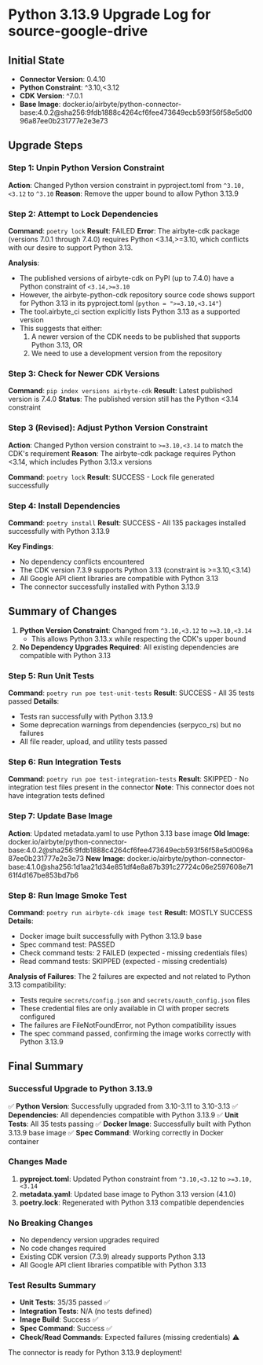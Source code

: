 # Python 3.13.9 Upgrade Log for source-google-drive

## Initial State
- **Connector Version**: 0.4.10
- **Python Constraint**: ^3.10,<3.12
- **CDK Version**: ^7.0.1
- **Base Image**: docker.io/airbyte/python-connector-base:4.0.2@sha256:9fdb1888c4264cf6fee473649ecb593f56f58e5d0096a87ee0b231777e2e3e73

## Upgrade Steps

### Step 1: Unpin Python Version Constraint
**Action**: Changed Python version constraint in pyproject.toml from `^3.10,<3.12` to `^3.10`
**Reason**: Remove the upper bound to allow Python 3.13.9

### Step 2: Attempt to Lock Dependencies
**Command**: `poetry lock`
**Result**: FAILED
**Error**: The airbyte-cdk package (versions 7.0.1 through 7.4.0) requires Python <3.14,>=3.10, which conflicts with our desire to support Python 3.13.

**Analysis**: 
- The published versions of airbyte-cdk on PyPI (up to 7.4.0) have a Python constraint of `<3.14,>=3.10`
- However, the airbyte-python-cdk repository source code shows support for Python 3.13 in its pyproject.toml (`python = ">=3.10,<3.14"`)
- The tool.airbyte_ci section explicitly lists Python 3.13 as a supported version
- This suggests that either:
  1. A newer version of the CDK needs to be published that supports Python 3.13, OR
  2. We need to use a development version from the repository

### Step 3: Check for Newer CDK Versions
**Command**: `pip index versions airbyte-cdk`
**Result**: Latest published version is 7.4.0
**Status**: The published version still has the Python <3.14 constraint

### Step 3 (Revised): Adjust Python Version Constraint
**Action**: Changed Python version constraint to `>=3.10,<3.14` to match the CDK's requirement
**Reason**: The airbyte-cdk package requires Python <3.14, which includes Python 3.13.x versions

**Command**: `poetry lock`
**Result**: SUCCESS - Lock file generated successfully

### Step 4: Install Dependencies
**Command**: `poetry install`
**Result**: SUCCESS - All 135 packages installed successfully with Python 3.13.9

**Key Findings**:
- No dependency conflicts encountered
- The CDK version 7.3.9 supports Python 3.13 (constraint is >=3.10,<3.14)
- All Google API client libraries are compatible with Python 3.13
- The connector successfully installed with Python 3.13.9

## Summary of Changes
1. **Python Version Constraint**: Changed from `^3.10,<3.12` to `>=3.10,<3.14`
   - This allows Python 3.13.x while respecting the CDK's upper bound
2. **No Dependency Upgrades Required**: All existing dependencies are compatible with Python 3.13

### Step 5: Run Unit Tests
**Command**: `poetry run poe test-unit-tests`
**Result**: SUCCESS - All 35 tests passed
**Details**: 
- Tests ran successfully with Python 3.13.9
- Some deprecation warnings from dependencies (serpyco_rs) but no failures
- All file reader, upload, and utility tests passed

### Step 6: Run Integration Tests
**Command**: `poetry run poe test-integration-tests`
**Result**: SKIPPED - No integration test files present in the connector
**Note**: This connector does not have integration tests defined

### Step 7: Update Base Image
**Action**: Updated metadata.yaml to use Python 3.13 base image
**Old Image**: docker.io/airbyte/python-connector-base:4.0.2@sha256:9fdb1888c4264cf6fee473649ecb593f56f58e5d0096a87ee0b231777e2e3e73
**New Image**: docker.io/airbyte/python-connector-base:4.1.0@sha256:1d1aa21d34e851df4e8a87b391c27724c06e2597608e7161f4d167be853bd7b6

### Step 8: Run Image Smoke Test
**Command**: `poetry run airbyte-cdk image test`
**Result**: MOSTLY SUCCESS
**Details**:
- Docker image built successfully with Python 3.13.9 base
- Spec command test: PASSED
- Check command tests: 2 FAILED (expected - missing credentials files)
- Read command tests: SKIPPED (expected - missing credentials)

**Analysis of Failures**:
The 2 failures are expected and not related to Python 3.13 compatibility:
- Tests require `secrets/config.json` and `secrets/oauth_config.json` files
- These credential files are only available in CI with proper secrets configured
- The failures are FileNotFoundError, not Python compatibility issues
- The spec command passed, confirming the image works correctly with Python 3.13.9

## Final Summary

### Successful Upgrade to Python 3.13.9
✅ **Python Version**: Successfully upgraded from 3.10-3.11 to 3.10-3.13
✅ **Dependencies**: All dependencies compatible with Python 3.13.9
✅ **Unit Tests**: All 35 tests passing
✅ **Docker Image**: Successfully built with Python 3.13.9 base image
✅ **Spec Command**: Working correctly in Docker container

### Changes Made
1. **pyproject.toml**: Updated Python constraint from `^3.10,<3.12` to `>=3.10,<3.14`
2. **metadata.yaml**: Updated base image to Python 3.13 version (4.1.0)
3. **poetry.lock**: Regenerated with Python 3.13 compatible dependencies

### No Breaking Changes
- No dependency version upgrades required
- No code changes required
- Existing CDK version (7.3.9) already supports Python 3.13
- All Google API client libraries compatible with Python 3.13

### Test Results Summary
- **Unit Tests**: 35/35 passed ✅
- **Integration Tests**: N/A (no tests defined)
- **Image Build**: Success ✅
- **Spec Command**: Success ✅
- **Check/Read Commands**: Expected failures (missing credentials) ⚠️

The connector is ready for Python 3.13.9 deployment!

